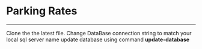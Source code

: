 # Parking Rates
------------------------
Clone the  the latest file.
Change DataBase connection string to match your local sql server name
update database using command **update-database**
